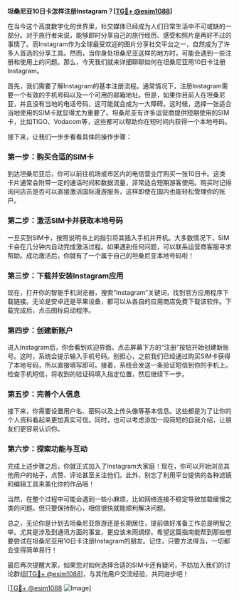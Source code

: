 **坦桑尼亚10日卡怎样注册Instagram？[[TG💪+ @esim1088](https://t.me/s/esim1088)]**

在当今这个高度数字化的世界里，社交媒体已经成为人们日常生活中不可或缺的一部分。对于旅行者来说，能够即时分享自己的旅行经历、感受和照片是再好不过的事情了。而Instagram作为全球最受欢迎的图片分享社交平台之一，自然成为了许多人首选的分享工具。然而，当你身处坦桑尼亚这样的地方时，可能会遇到一些注册和使用上的问题。那么，今天我们就来详细聊聊如何在坦桑尼亚用10日卡注册Instagram。

首先，我们需要了解Instagram的基本注册流程。通常情况下，注册Instagram需要一个有效的手机号码以及一个可用的邮箱地址。但是，如果你目前人在坦桑尼亚，并且没有当地的电话号码，这可能就会成为一大障碍。这时候，选择一张适合当地使用的SIM卡就显得尤为重要了。坦桑尼亚有许多运营商提供短期使用的SIM卡，比如TIGO、Vodacom等，这些都可以帮助你在短时间内获得一个本地号码。

接下来，让我们一步步看看具体的操作步骤：

### 第一步：购买合适的SIM卡

到达坦桑尼亚后，你可以前往机场或市区内的电信营业厅购买一张10日卡。这类卡片通常会附带一定的通话时间和数据流量，非常适合短期游客使用。购买时记得询问店员是否可以直接激活国际漫游服务，这样即使在国内也能轻松管理你的账户。

### 第二步：激活SIM卡并获取本地号码

一旦买到SIM卡，按照说明书上的指引将其插入手机并开机。大多数情况下，SIM卡会在几分钟内自动完成激活过程。如果遇到任何问题，可以联系运营商客服寻求帮助。成功激活后，你就有了一个属于自己的坦桑尼亚本地号码啦！

### 第三步：下载并安装Instagram应用

现在，打开你的智能手机浏览器，搜索“Instagram”关键词，找到官方应用程序下载链接。无论是安卓还是苹果设备，都可以从各自的应用商店免费下载该软件。下载完成后，点击图标启动程序。

### 第四步：创建新账户

进入Instagram后，你会看到欢迎界面。点击屏幕下方的“注册”按钮开始创建新账号。这时，系统会提示输入手机号码。别担心，之前我们已经通过购买SIM卡获得了本地号码，所以直接填写即可。接着，系统会发送一条验证短信到你的手机上。检查手机短信，将收到的验证码填入指定位置，然后继续下一步。

### 第五步：完善个人信息

接下来，你需要设置用户名、密码以及上传头像等基本信息。这些都是为了让你的个人资料看起来更加真实可信。同时，也可以考虑添加一段简短的自我介绍，让朋友们更容易认识你。

### 第六步：探索功能与互动

完成上述步骤之后，你就正式加入了Instagram大家庭！现在，你可以开始浏览其他用户的帖子，点赞、评论甚至关注他们。此外，别忘了利用平台提供的各种滤镜和编辑工具来美化你的作品哦！

当然，在整个过程中可能会遇到一些小麻烦，比如网络连接不稳定导致加载缓慢之类的问题。但只要保持耐心，相信很快就能顺利解决问题。

总之，无论你是计划去坦桑尼亚旅游还是长期居住，提前做好准备工作总是明智之举。尤其是涉及到通讯方面的事宜，更应该未雨绸缪。希望这篇指南能帮到那些想要尝试在坦桑尼亚用10日卡注册Instagram的朋友。记住，只要方法得当，一切都会变得简单易行！

最后再次提醒大家，如果您对如何选择合适的SIM卡还有疑问，不妨加入我们的讨论群组[[TG💪+ @esim1088](https://t.me/s/esim1088)]，与其他用户交流经验，共同进步吧！

[[TG💪+ @esim1088](https://t.me/s/esim1088) ![Image](https://i.postimg.cc/4NQfJmqS/Snipaste-2025-05-13-00-14-12.png)]